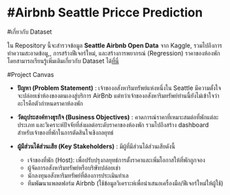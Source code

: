 #Airbnb Seattle Pricce Prediction
===

#เกี่ยวกับ Dataset

ใน Repository นี้จะสำรวจข้อมูล **Seattle Airbnb Open Data** จาก Kaggle, รวมไปถึงการทำความสะอาดข้อมู,, การสร้างฟีเจอร์ใหม่, และสร้างการพยากรณ์ (Regression) ราคาของห้องพัก โดยสามารถเรียนรู้เพิ่มเติมเกี่ยวกับ Dataset ได้[ที่นี่](https://www.kaggle.com/datasets/airbnb/seattle/data)


#Project Canvas
- **ปัญหา (Problem Statement)** : เจ้าของอสังหาริมทรัพย์แห่งหนึ่งใน Seattle มีความตั้งใจจะปล่อยเช่าห้องของตนเองสู่บริการ AirBnb แต่ทว่าเจ้าของอสังหาริมทรัพย์ท่านนี้ยังไม่เข้าใจว่าอะไรคือตัวกำหนดราคาห้องพัก
  
- **วัตถุประสงค์ทางธุรกิจ (Business Objectives)** : คาดการณ์ราคาที่เหมาะสมต่อที่พักแต่ละประเภท และวิเคราะห์ปัจจัยที่ส่งผลต่อระดับราคาของห้องพัก รวมไปถึงสร้าง dashboard สำหรับเจ้าของที่พักในการตัดสินใจเชิงกลยุทธ์
  
- **ผู้มีส่วนได้ส่วนเสีย (Key Stakeholders)** : มีผู้ที่มีส่วนได้ส่วนเสียดังนี้
  - เจ้าของที่พัก (Host): เพื่อปรับปรุงกลยุทธ์การตั้งราคาและเพิ่มโอกาสให้ที่พักถูกจอง
  - ผู้จัดการอสังหาริมทรัพย์หรือบริษัทปล่อยเช่า
  - นักลงทุนอสังหาริมทรัพย์ที่ต้องการประเมินทำเล
  - ทีมพัฒนาแพลตฟอร์ม Airbnb (ใช้ข้อมูลวิเคราะห์เพื่อนำเสนอเครื่องมือ/ฟีเจอร์ใหม่ให้ผู้ใช้)


